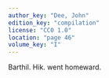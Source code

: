 ```yaml
---
author_key: "Dee, John"
edition_key: "compilation"
license: "CC0 1.0"
location: "page 46"
volume_key: "I"
---
```

Barthil. Hik. went homeward.
